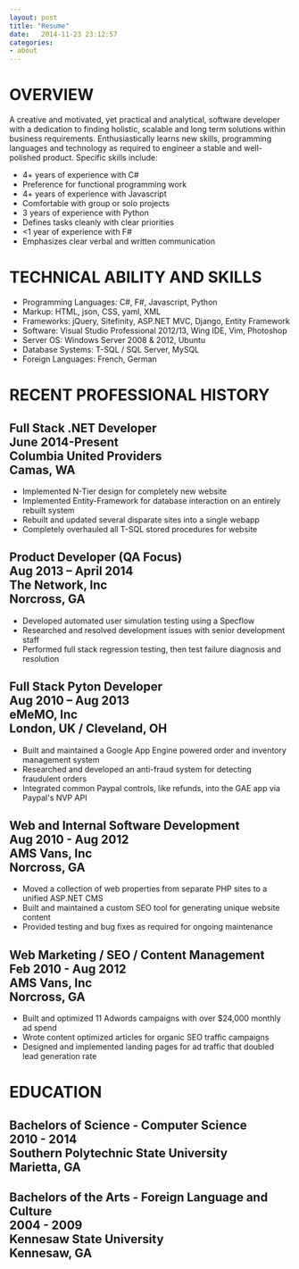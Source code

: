 ```yaml
---
layout: post
title: "Resume"
date:   2014-11-23 23:12:57
categories:
- about
---
```


<h1>OVERVIEW</h1>
<p>A creative and motivated, yet practical and analytical, software developer with a dedication to finding holistic, scalable and long term solutions within business requirements. Enthusiastically learns new skills, programming languages and technology as required to engineer a stable and well-polished product. Specific skills include:</p>

<ul class="two-column-list">
  <li>4+ years of experience with C#</li>
  <li>Preference for functional programming work</li>
  <li>4+ years of experience with Javascript</li>
  <li>Comfortable with group or solo projects</li>
  <li>3 years of experience with Python</li>
  <li>Defines tasks cleanly with clear priorities</li>
  <li>&lt;1 year of experience with F#</li>
  <li>Emphasizes clear verbal and written communication</li>
</ul>

<h1>TECHNICAL ABILITY AND SKILLS</h1>
<ul class="content-text">
  <li>Programming Languages: C#, F#, Javascript, Python</li>
  <li>Markup: HTML, json, CSS, yaml, XML</li>
  <li>Frameworks: jQuery, Sitefinity, ASP.NET MVC, Django, Entity Framework</li>
  <li>Software: Visual Studio Professional 2012/13, Wing IDE, Vim, Photoshop</li>
  <li>Server OS: Windows Server 2008 & 2012, Ubuntu</li>
  <li>Database Systems: T-SQL / SQL Server, MySQL</li>
  <li>Foreign Languages: French, German</li>
</ul>

<h1>RECENT PROFESSIONAL HISTORY</h1>

<h2>
  <div class="left-h2">Full Stack .NET Developer</div>
  <div class="right-h2">June 2014-Present</div>
  <div class="left-h2">Columbia United Providers</div>
  <div class="right-h2">Camas, WA</div>
</h2>
<ul class="content-text">
  <li>Implemented N-Tier design for completely new website</li>
  <li>Implemented Entity-Framework for database interaction on an entirely rebuilt system</li>
  <li>Rebuilt and updated several disparate sites into a single webapp</li>
  <li>Completely overhauled all T-SQL stored procedures for website</li>
</ul>

<h2>
  <div class="left-h2">Product Developer (QA Focus)</div>
  <div class="right-h2">Aug 2013 – April 2014</div>
  <div class="left-h2">The Network, Inc</div>
  <div class="right-h2">Norcross, GA</div>
</h2>
<ul class="content-text">
  <li>Developed automated user simulation testing using a Specflow</li>
  <li>Researched and resolved development issues with senior development staff</li>
  <li>Performed full stack regression testing, then test failure diagnosis and resolution</li>
</ul>

<h2>
  <div class="left-h2">Full Stack Pyton Developer</div>
  <div class="right-h2">Aug 2010 – Aug 2013</div>
  <div class="left-h2">eMeMO, Inc	</div>
  <div class="right-h2">London, UK / Cleveland, OH</div>
</h2>
<ul class="content-text">
  <li>Built and maintained a Google App Engine powered order and inventory management system</li>
  <li>Researched and developed an anti-fraud system for detecting fraudulent orders</li>
  <li>Integrated common Paypal controls, like refunds, into the GAE app via Paypal's NVP API</li>
</ul>

<h2><div class="left-h2">Web and Internal Software Development</div>
<div class="right-h2">Aug 2010 - Aug 2012</div>
<div class="left-h2">AMS Vans, Inc</div>
<div class="right-h2">Norcross, GA</div>
</h2>
<ul class="content-text">
  <li>Moved a collection of web properties from separate PHP sites to a unified ASP.NET CMS</li>
  <li>Built and maintained a custom SEO tool for generating unique website content </li>
  <li>Provided testing and bug fixes as required for ongoing maintenance</li>
</ul>

<h2>
  <div class="left-h2">Web Marketing / SEO / Content Management</div>
  <div class="right-h2">Feb 2010 - Aug 2012</div>
  <div class="left-h2">AMS Vans, Inc</div>
  <div class="right-h2">Norcross, GA</div>
</h2>
<ul class="content-text">
  <li>Built and optimized 11 Adwords campaigns with over $24,000 monthly ad spend</li>
  <li>Wrote content optimized articles for organic SEO traffic campaigns</li>
  <li>Designed and implemented landing pages for ad traffic that doubled lead generation rate</li>
</ul>

<h1>EDUCATION</h1>
<h2>
  <div class="left-h2">Bachelors of Science - Computer Science</div>
  <div class="right-h2">2010 - 2014</div>
  <div class="left-h2">Southern Polytechnic State University</div>
  <div class="right-h2">Marietta, GA</div>
</h2>


<h2>
  <div class="left-h2">Bachelors of the Arts - Foreign Language and Culture</div>
  <div class="right-h2">2004 - 2009</div>
  <div class="left-h2">Kennesaw State University</div>
  <div class="right-h2">Kennesaw, GA</div>
</h2>
